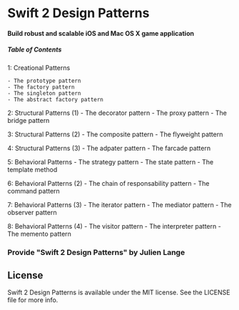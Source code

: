 # Swift 2 Design Patterns

#### Build robust and scalable iOS and Mac OS X game application

##### Table of Contents
  1: Creational Patterns
  
    - The prototype pattern
    - The factory pattern
    - The singleton pattern
    - The abstract factory pattern
    
  2: Structural Patterns (1)
    - The decorator pattern
    - The proxy pattern
    - The bridge pattern
    
  3: Structural Patterns (2)
    - The composite pattern
    - The flyweight pattern
  
  4: Structural Patterns (3)
    - The adpater pattern
    - The farcade pattern
  
  5: Behavioral Patterns
    - The strategy pattern
    - The state pattern
    - The template method
    
  6: Behavioral Patterns (2)
    - The chain of responsability pattern
    - The command pattern
    
  7: Behavioral Patterns (3)
    - The iterator pattern
    - The mediator pattern
    - The observer pattern
    
  8: Behavioral Patterns (4)
    - The visitor pattern
    - The interpreter pattern
    - The memento pattern

### Provide "Swift 2 Design Patterns" by Julien Lange

## License

Swift 2 Design Patterns is available under the MIT license. See the LICENSE file for more info.
